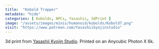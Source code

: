 ```yaml
---
title:  "Kobold Trapper"
metadate: "hide"
categories: [ Kobolds, NPCs, Yasashii, 3dPrint ]
image: "/assets/images/minis/humanoid/kobolds/Kobold7.png"
visit: "https://www.patreon.com/Yasashiikyojinstudio"
---
```

3d print from [Yasashii Kyojin Studio](https://www.patreon.com/Yasashiikyojinstudio). 
Printed on an Anycubic Photon X 6k.